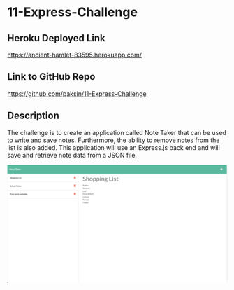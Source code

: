 # 11-Express-Challenge

## Heroku Deployed Link
https://ancient-hamlet-83595.herokuapp.com/

## Link to GitHub Repo
https://github.com/paksin/11-Express-Challenge

## Description
The challenge is to create an application called Note Taker that can be used to write and save notes. Furthermore, the ability to remove notes from the list is also added. This application will use an Express.js back end and will save and retrieve note data from a JSON file.

![Existing notes are listed in the left-hand column with empty fields on the right-hand side for the new note’s title and text.](./assets/screenshot.png)